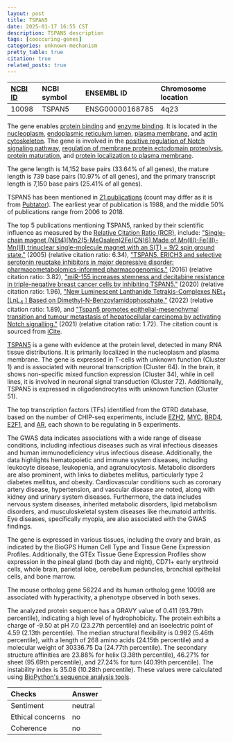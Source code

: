 ```yaml
---
layout: post
title: TSPAN5
date: 2025-01-17 16:55 CST
description: TSPAN5 description
tags: [cooccuring-genes]
categories: unknown-mechanism
pretty_table: true
citation: true
related_posts: true
---
```




| [NCBI ID](https://www.ncbi.nlm.nih.gov/gene/10098) | NCBI symbol | ENSEMBL ID | Chromosome location |
| :-------- | :------- | :-------- | :------- |
| 10098  | TSPAN5 | ENSG00000168785 | 4q23 |



The gene enables [protein binding](https://amigo.geneontology.org/amigo/term/GO:0005515) and [enzyme binding](https://amigo.geneontology.org/amigo/term/GO:0019899). It is located in the [nucleoplasm](https://amigo.geneontology.org/amigo/term/GO:0005654), [endoplasmic reticulum lumen](https://amigo.geneontology.org/amigo/term/GO:0005788), [plasma membrane](https://amigo.geneontology.org/amigo/term/GO:0005886), and [actin cytoskeleton](https://amigo.geneontology.org/amigo/term/GO:0015629). The gene is involved in the [positive regulation of Notch signaling pathway](https://amigo.geneontology.org/amigo/term/GO:0045747), [regulation of membrane protein ectodomain proteolysis](https://amigo.geneontology.org/amigo/term/GO:0051043), [protein maturation](https://amigo.geneontology.org/amigo/term/GO:0051604), and [protein localization to plasma membrane](https://amigo.geneontology.org/amigo/term/GO:0072659).


The gene length is 14,152 base pairs (33.64% of all genes), the mature length is 739 base pairs (10.97% of all genes), and the primary transcript length is 7,150 base pairs (25.41% of all genes).


TSPAN5 has been mentioned in [21 publications](https://pubmed.ncbi.nlm.nih.gov/?term=%22TSPAN5%22) (count may differ as it is from [Pubtator](https://academic.oup.com/nar/article/47/W1/W587/5494727)). The earliest year of publication is 1988, and the middle 50% of publications range from 2006 to 2018.


The top 5 publications mentioning TSPAN5, ranked by their scientific influence as measured by the [Relative Citation Ratio (RCR)](https://journals.plos.org/plosbiology/article?id=10.1371/journal.pbio.1002541), include: ["Single-chain magnet (NEt4)[Mn2(5-MeOsalen)2Fe(CN)6] Made of Mn(III)-Fe(III)-Mn(III) trinuclear single-molecule magnet with an S(T) = 9/2 spin ground state."](https://pubmed.ncbi.nlm.nih.gov/15740148) (2005) (relative citation ratio: 6.34), ["TSPAN5, ERICH3 and selective serotonin reuptake inhibitors in major depressive disorder: pharmacometabolomics-informed pharmacogenomics."](https://pubmed.ncbi.nlm.nih.gov/26903268) (2016) (relative citation ratio: 3.82), ["miR-155 increases stemness and decitabine resistance in triple-negative breast cancer cells by inhibiting TSPAN5."](https://pubmed.ncbi.nlm.nih.gov/32096299) (2020) (relative citation ratio: 1.96), ["New Luminescent Lanthanide Tetrakis-Complexes NEt<sub>4</sub> [LnL<sub>4</sub> ] Based on Dimethyl-N-Benzoylamidophosphate."](https://pubmed.ncbi.nlm.nih.gov/35536851) (2022) (relative citation ratio: 1.89), and ["Tspan5 promotes epithelial-mesenchymal transition and tumour metastasis of hepatocellular carcinoma by activating Notch signalling."](https://pubmed.ncbi.nlm.nih.gov/33955149) (2021) (relative citation ratio: 1.72). The citation count is sourced from [iCite](https://icite.od.nih.gov).


[TSPAN5](https://www.proteinatlas.org/ENSG00000168785-TSPAN5) is a gene with evidence at the protein level, detected in many RNA tissue distributions. It is primarily localized in the nucleoplasm and plasma membrane. The gene is expressed in T-cells with unknown function (Cluster 1) and is associated with neuronal transcription (Cluster 64). In the brain, it shows non-specific mixed function expression (Cluster 34), while in cell lines, it is involved in neuronal signal transduction (Cluster 72). Additionally, TSPAN5 is expressed in oligodendrocytes with unknown function (Cluster 51).


The top transcription factors (TFs) identified from the GTRD database, based on the number of CHIP-seq experiments, include [EZH2](https://www.ncbi.nlm.nih.gov/gene/2146), [MYC](https://www.ncbi.nlm.nih.gov/gene/4609), [BRD4](https://www.ncbi.nlm.nih.gov/gene/23476), [E2F1](https://www.ncbi.nlm.nih.gov/gene/1869), and [AR](https://www.ncbi.nlm.nih.gov/gene/367), each shown to be regulating in 5 experiments.



The GWAS data indicates associations with a wide range of disease conditions, including infectious diseases such as viral infectious diseases and human immunodeficiency virus infectious disease. Additionally, the data highlights hematopoietic and immune system diseases, including leukocyte disease, leukopenia, and agranulocytosis. Metabolic disorders are also prominent, with links to diabetes mellitus, particularly type 2 diabetes mellitus, and obesity. Cardiovascular conditions such as coronary artery disease, hypertension, and vascular disease are noted, along with kidney and urinary system diseases. Furthermore, the data includes nervous system diseases, inherited metabolic disorders, lipid metabolism disorders, and musculoskeletal system diseases like rheumatoid arthritis. Eye diseases, specifically myopia, are also associated with the GWAS findings.



The gene is expressed in various tissues, including the ovary and brain, as indicated by the BioGPS Human Cell Type and Tissue Gene Expression Profiles. Additionally, the GTEx Tissue Gene Expression Profiles show expression in the pineal gland (both day and night), CD71+ early erythroid cells, whole brain, parietal lobe, cerebellum peduncles, bronchial epithelial cells, and bone marrow.



The mouse ortholog gene 56224 and its human ortholog gene 10098 are associated with hyperactivity, a phenotype observed in both sexes.


The analyzed protein sequence has a GRAVY value of 0.411 (93.79th percentile), indicating a high level of hydrophobicity. The protein exhibits a charge of -9.50 at pH 7.0 (23.27th percentile) and an isoelectric point of 4.59 (2.13th percentile). The median structural flexibility is 0.982 (5.46th percentile), with a length of 268 amino acids (24.15th percentile) and a molecular weight of 30336.75 Da (24.77th percentile). The secondary structure affinities are 23.88% for helix (3.38th percentile), 46.27% for sheet (95.69th percentile), and 27.24% for turn (40.19th percentile). The instability index is 35.08 (10.28th percentile). These values were calculated using [BioPython's sequence analysis tools](https://biopython.org/docs/1.75/api/Bio.SeqUtils.ProtParam.html).





| Checks    | Answer |
| :-------- | :------- |
| Sentiment  | neutral   |
| Ethical concerns | no     |
| Coherence    | no    |